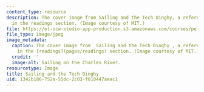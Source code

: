 ```yaml
---
content_type: resource
description: The cover image from Sailing and the Tech Dinghy, a reference text provided
  in the readings section. (Image courtesy of MIT.)
file: https://ol-ocw-studio-app-production.s3.amazonaws.com/courses/pe-810-sailing-spring-2007/1342b186752a55dc2c03f810447aeac1_pe-810s07.jpg
file_type: image/jpeg
image_metadata:
  caption: The cover image from _Sailing and the Tech Dinghy_, a reference text provided
    in the [readings](pages/readings) section. (Image courtesy of MIT.)
  credit: ''
  image-alt: Sailing on the Charles River.
resourcetype: Image
title: Sailing and the Tech Dinghy
uid: 1342b186-752a-55dc-2c03-f810447aeac1
---
```

